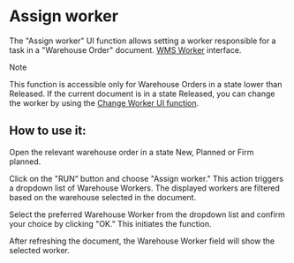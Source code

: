 # Assign worker
The "Assign worker" UI function allows setting a worker responsible for a task in a "Warehouse Order" document. 
[WMS Worker](setup-warehouse/warehouse-workers.md) interface.

> [!NOTE]
> This function is accessible only for Warehouse Orders in a state lower than Released.
> If the current document is in a state Released, you can change the worker by using the [Change Worker UI function](change-worker.md).

## How to use it:

Open the relevant warehouse order in a state New, Planned or Firm planned.



Click on the "RUN“ button and choose "Assign worker." This action triggers a dropdown list of Warehouse Workers. 
The displayed workers are filtered based on the warehouse selected in the document.



Select the preferred Warehouse Worker from the dropdown list and confirm your choice by clicking "OK." This initiates the function.



After refreshing the document, the Warehouse Worker field will show the selected worker.


